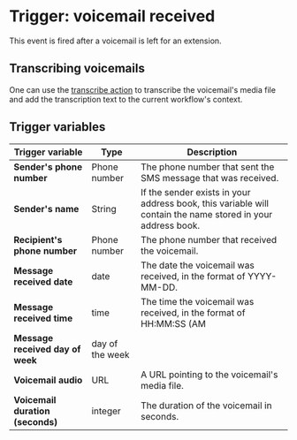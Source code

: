 # Trigger: voicemail received

This event is fired after a voicemail is left for an extension. 

## Transcribing voicemails

One can use the [transcribe action](../actions/transcribe.md) to transcribe the voicemail's media file and add the transcription text to the current workflow's context. 

## Trigger variables

| Trigger variable | Type | Description |
|-|-|-|
| **Sender's phone number** | Phone number | The phone number that sent the SMS message that was received. |
| **Sender's name** | String | If the sender exists in your address book, this variable will contain the name stored in your address book. |
| **Recipient's phone number** | Phone number | The phone number that received the voicemail. |
| **Message received date** | date | The date the voicemail was received, in the format of YYYY-MM-DD. |
| **Message received time** | time | The time the voicemail was received, in the format of HH:MM:SS (AM|PM) | 
| **Message received day of week** | day of the week | |
| **Voicemail audio** | URL | A URL pointing to the voicemail's media file. |
| **Voicemail duration (seconds)** | integer | The duration of the voicemail in seconds. |

